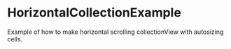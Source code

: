 # HorizontalCollectionExample
Example of how to make horizontal scrolling collectionView with autosizing cells.

